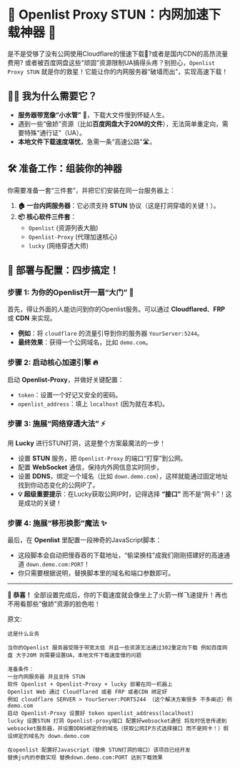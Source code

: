 # 🚀 Openlist Proxy STUN：内网加速下载神器 🚀

是不是受够了没有公网使用Cloudflare的慢速下载🤔?或者是国内CDN的高昂流量费用? 或者被百度网盘这些“顽固”资源限制UA搞得头疼？别担心，`Openlist Proxy STUN` 就是你的救星！它能让你的内网服务器“破墙而出”，实现高速下载！

## 🤷‍♂️ 我为什么需要它？

*   **服务器带宽像“小水管”** 🚰，下载大文件慢到怀疑人生。
*   遇到一些“傲娇”资源（比如**百度网盘大于20M的文件**），无法简单重定向，需要特殊“通行证”（UA）。
*   **本地文件下载速度堪忧**，急需一条“高速公路”🛣️。

## 🛠️ 准备工作：组装你的神器

你需要准备一套“三件套”，并把它们安装在同一台服务器上：

1.  **🏠 一台内网服务器**：它必须支持 **STUN** 协议（这是打洞穿墙的关键！）。
2.  **📦 核心软件三件套**：
    *   `Openlist` (资源列表大脑)
    *   `Openlist-Proxy` (代理加速核心)
    *   `lucky` (网络穿透大师)

## 🚀 部署与配置：四步搞定！

### 步骤 1: 为你的Openlist开一扇“大门” 🚪

首先，得让外面的人能访问到你的Openlist服务。可以通过 **Cloudflared**、**FRP** 或 **CDN** 来实现。

*   **例如**：将 `cloudflare` 的流量引导到你的服务器 `YourServer:5244`。
*   **最终效果**：获得一个公网域名，比如 `demo.com`。

### 步骤 2: 启动核心加速引擎 🔥

启动 **Openlist-Proxy**，并做好关键配置：
*   `token`：设置一个好记又安全的密码。
*   `openlist_address`：填上 `localhost` (因为就在本机)。

### 步骤 3: 施展“网络穿透大法” ⚡

用 **Lucky** 进行STUN打洞，这是整个方案最魔法的一步！

*   设置 **STUN** 服务，把 `Openlist-Proxy` 的端口“打穿”到公网。
*   配置 **WebSocket** 通信，保持内外网信息实时同步。
*   设置 **DDNS**，绑定一个域名（比如 `down.demo.com`），这样就能通过固定地址找到你动态变化的公网IP了。
*   **💡 超级重要提示**：在Lucky获取公网IP时，记得选择 **“接口”** 而不是“网卡”！这是成功的关键！

### 步骤 4: 施展“移形换影”魔法 ✨

最后，在 **Openlist** 里配置一段神奇的JavaScript脚本：

*   这段脚本会自动把慢吞吞的下载地址，“偷梁换柱”成我们刚刚搭建好的高速通道 `down.demo.com:PORT`！
*   你只需要根据说明，替换脚本里的域名和端口参数即可。

---

**🎉 恭喜！** 全部设置完成后，你的下载速度就会像坐上了火箭一样飞速提升！再也不用看那些“傲娇”资源的脸色啦！


原文:
```
这是什么业务

当你的Openlist 服务器受限于带宽太低 并且一些资源无法通过302重定向下载 例如百度网盘 大于20M 则需要设置UA，本地文件下载速度慢的问题

准备条件：
一台内网服务器 并且支持 STUN 
软件 Openlist + Openlist-Proxy + lucky 部署在同一机器上
Openlist Web 通过 Cloudflared 或者 FRP 或者CDN 绑定好 
例如 cloudflare SERVER > YourServer:PORT5244 （这个解决方案很多 不多阐述）例 demo.com
启动 Openlist-Proxy 设置好 token openlist_address(localhost)
lucky 设置STUN 打洞 Openlist-proxy端口 配置好websocket通信 将及时信息传递到websocket服务器，并设置DDNS绑定你的域名（获取公网IP方式选择接口 而不是网卡！）假设绑定的域名为 down.demo.com

在openlist 配置好Javascript（替换 STUN打洞的端口）该项目已经开发 
替换js内的参数实现 替换down.demo.com:PORT 达到下载效果

```
